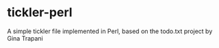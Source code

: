 tickler-perl
============

A simple tickler file implemented in Perl, based on the todo.txt project by Gina Trapani